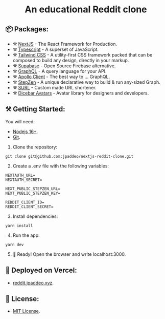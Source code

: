 <div align="center">
<p>
<h1><b>An educational Reddit clone</b></h1>
</p>
</div>

## 📦 Packages:

- ⚒️ [NextJS](https://nextjs.org/) - The React Framework for Production.
- ⚒️ [Typescript](https://www.typescriptlang.org/) - A superset of JavaScript.
- ⚒️ [Tailwind CSS](https://tailwindcss.com/) - A utility-first CSS framework packed that can be composed to build any design, directly in your markup.
- ⚒️ [Supabase](https://supabase.com/) - Open Source Firebase alternative.
- ⚒️ [GraphQL](https://graphql.org/) - A query language for your API.
- ⚒️ [Apollo Client](https://www.apollographql.com/) - The best way to ... GraphQL.
- ⚒️ [StepZen](https://stepzen.com/) - A unique declarative way to build & run any-sized Graph.
- ⚒️ [SURL](https://surl.jpaddeo.xyz/) - Custom made URL shortener.
- ⚒️ [Dicebar Avatars](https://avatars.dicebear.com/) - Avatar library for designers and developers.

## ⚒️ Getting Started:

You will need:

- [Nodejs 16+](https://nodejs.org/).
- [Git](https://git-scm.com/).

1. Clone the repository:

```
git clone git@github.com:jpaddeo/nextjs-reddit-clone.git
```

2. Create a .env file with the following variables:

```
NEXTAUTH_URL=
NEXTAUTH_SECRET=

NEXT_PUBLIC_STEPZEN_URL=
NEXT_PUBLIC_STEPZEN_KEY=

REDDIT_CLIENT_ID=
REDDIT_CLIENT_SECRET=
```

3. Install dependencies:

```
yarn install
```

4. Run the app:

```
yarn dev
```

5. 🥳 Ready! Open the browser and write localhost:3000.

## 🚀 Deployed on Vercel:

- [reddit.jpaddeo.xyz](https://reddit.jpaddeo.xyz/).

## 🔑 License:

- [MIT License](https://github.com/jpaddeo/nextjs-reddit-clone/blob/main/LICENSE).